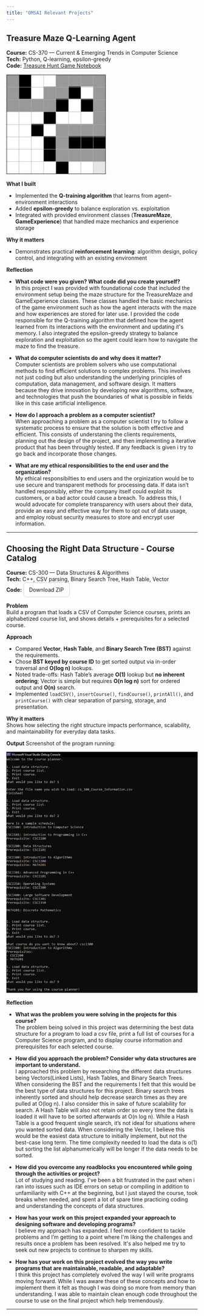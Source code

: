 ```yaml
---
title: "OMSAI Relevant Projects"
---
```


## Treasure Maze Q-Learning Agent
**Course:** CS-370 — Current & Emerging Trends in Computer Science  
**Tech:** Python, Q-learning, epsilon-greedy  <br>
**Code:** 
<a href="projects/cs370-dqn/Murray_Orion_ProjectTwo.html" target="_blank" rel="noopener">
  Treasure Hunt Game Notebook
</a>

![Alt text](assets/downloads/TreasureMazeScreenshot.jpg "Completed Maze")

**What I built**
- Implemented the **Q-training algorithm** that learns from agent–environment interactions
- Added **epsilon-greedy** to balance exploration vs. exploitation
- Integrated with provided environment classes (**TreasureMaze**, **GameExperience**) that handled maze mechanics and experience storage

**Why it matters**
- Demonstrates practical **reinforcement learning**: algorithm design, policy control, and integrating with an existing environment

**Reflection**

- **What code were you given? What code did you create yourself?**<br>
  In this project I was provided with foundational code that included the environment setup being the maze structure for the TreasureMaze and GameExperience classes. These classes handled the basic mechanics of the game environment such as how the agent interacts with the maze and how experiences are stored for later use. I provided the code responsible for the Q-training algorithm that defined how the agent learned from its interactions with the environment and updating it's memory. I also integrated the epsilon-greedy strategy to balance exploration and exploitation so the agent could learn how to navigate the maze to find the treasure.<br>

- **What do computer scientists do and why does it matter?**<br>
  Computer scientists are problem solvers who use computational methods to find efficient solutions to complex problems. This involves not just coding but also understanding the underlying principles of computation, data management, and software design. It matters because they drive innovation by developing new algorithms, software, and technologies that push the boundaries of what is possible in fields like in this case artificial intelligence.

- **How do I approach a problem as a computer scientist?**<br>
  When approaching a problem as a computer scientist I try to follow a systematic process to ensure that the solution is both effective and efficient. This consists of understaning the clients requirements, planning out the design of the project, and then implementing a iterative product that has been throughly tested. If any feedback is given i try to go back and incorporate those changes.

- **What are my ethical responsibilities to the end user and the organization?**<br>
  My ethical responsibilties to end users and the orginization would be to use secure and transparent methods for processing data. If data isn’t handled responsibly, either the company itself could exploit its customers, or a bad actor could cause a breach. To address this, I would advocate for complete transparency with users about their data, provide an easy and effective way for them to opt out of data usage, and employ robust security measures to store and encrypt user information.

---

## Choosing the Right Data Structure - Course Catalog 
**Course:** CS-300 — Data Structures & Algorithms  
**Tech:** C++, CSV parsing, Binary Search Tree, Hash Table, Vector  
**Code:**  <a href="{{ '/assets/downloads/cs300-bst.zip' | relative_url }}" download
   style="display:inline-block;padding:10px 14px;border:1px solid #ccc;border-radius:8px;text-decoration:none;">
 Download ZIP
</a>

**Problem**  
Build a program that loads a CSV of Computer Science courses, prints an alphabetized course list, and shows details + prerequisites for a selected course.

**Approach**  
- Compared **Vector**, **Hash Table**, and **Binary Search Tree (BST)** against the requirements.  
- Chose **BST keyed by course ID** to get sorted output via in-order traversal and **O(log n)** lookups.  
- Noted trade-offs: Hash Table’s average **O(1)** lookup but **no inherent ordering**; Vector is simple but requires **O(n log n)** sort for ordered output and **O(n)** search.  
- Implemented `loadCSV()`, `insertCourse()`, `findCourse()`, `printAll()`, and `printCourse()` with clear separation of parsing, storage, and presentation.

**Why it matters**  
Shows how selecting the right structure impacts performance, scalability, and maintainability for everyday data tasks.

**Output**
Screenshot of the program running:

![Alt text](assets/downloads/CoursePlannerOutput.png "Optional Title")

**Reflection**

- **What was the problem you were solving in the projects for this course?**<br>
The problem being solved in this project was determining the best data structure for a program to load a csv file, print a full list of courses for a Computer Science program, and to display course information and prerequisites for each selected course.

- **How did you approach the problem? Consider why data structures are important to understand.**<br>
I approached this problem by researching the different data structures being Vectors(Linked Lists), Hash Tables, and Binary Search Trees. When considering the BST and the requirements I felt that this would be the best type of data structures for this project. Binary search trees inherently sorted and should help decrease search times as they are pulled at O(log n). I also consider this in sake of future scalability for search. A Hash Table will also not retain order so every time the data is loaded it will have to be sorted afterwards at O(n log n). While a Hash Table is a good frequent single search, it’s not ideal for situations where you wanted sorted data. When considering the Vector, I believe this would be the easiest data structure to initially implement, but not the best-case long term. The time complexity needed to load the data is o(1) but sorting the list alphanumerically will be longer if the data needs to be sorted.

- **How did you overcome any roadblocks you encountered while going through the activities or project?**<br>
Lot of studying and reading. I've been a bit frustrated in the past when i ran into issues such as IDE errors on setup or compiling in addition to unfamiliarity with C++ at the beginning, but I just stayed the course, took breaks when needed, and spent a lot of spare time practicing coding and understanding the concepts of data structures.

- **How has your work on this project expanded your approach to designing software and developing programs?**<br>
I believe my approach has expanded. I feel more confident to tackle problems and I’m getting to a point where I'm liking the challenges and results once a problem has been resolved. It's also helped me try to seek out new projects to continue to sharpen my skills.

- **How has your work on this project evolved the way you write programs that are maintainable, readable, and adaptable?**<br>
I think this project has completely evolved the way I will write programs moving forward. While I was aware these of these concepts and how to implement them it felt as though I was doing so more from memory than understanding. I was able to maintain clean enough code throughout the course to use on the final project which help tremendously.

---


<style>
/* Hide the theme’s header title line on this page only */
header .site-title,            /* Minima & many themes */
.page-header .project-name,    /* Cayman */
.page-title,                   /* Minimal Mistakes page title */
.breadcrumbs { display:none !important; }  /* if your theme shows a title as a breadcrumb */
</style>
